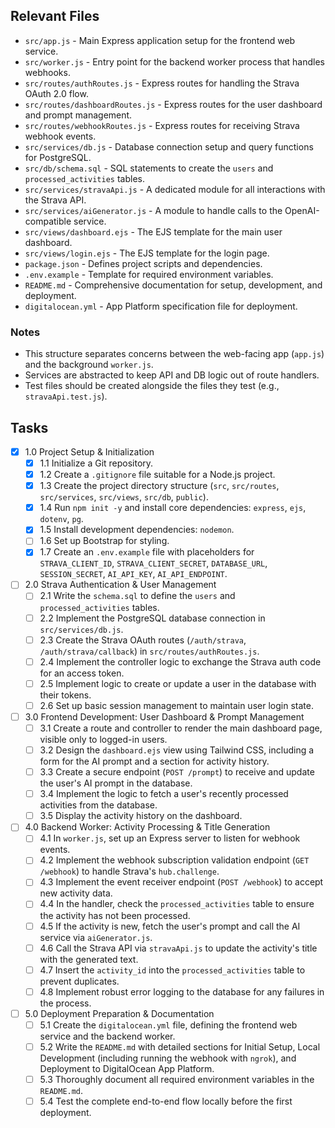 ## Relevant Files

- `src/app.js` - Main Express application setup for the frontend web service.
- `src/worker.js` - Entry point for the backend worker process that handles webhooks.
- `src/routes/authRoutes.js` - Express routes for handling the Strava OAuth 2.0 flow.
- `src/routes/dashboardRoutes.js` - Express routes for the user dashboard and prompt management.
- `src/routes/webhookRoutes.js` - Express routes for receiving Strava webhook events.
- `src/services/db.js` - Database connection setup and query functions for PostgreSQL.
- `src/db/schema.sql` - SQL statements to create the `users` and `processed_activities` tables.
- `src/services/stravaApi.js` - A dedicated module for all interactions with the Strava API.
- `src/services/aiGenerator.js` - A module to handle calls to the OpenAI-compatible service.
- `src/views/dashboard.ejs` - The EJS template for the main user dashboard.
- `src/views/login.ejs` - The EJS template for the login page.
- `package.json` - Defines project scripts and dependencies.
- `.env.example` - Template for required environment variables.
- `README.md` - Comprehensive documentation for setup, development, and deployment.
- `digitalocean.yml` - App Platform specification file for deployment.

### Notes

- This structure separates concerns between the web-facing app (`app.js`) and the background `worker.js`.
- Services are abstracted to keep API and DB logic out of route handlers.
- Test files should be created alongside the files they test (e.g., `stravaApi.test.js`).

## Tasks

- [x] 1.0 Project Setup & Initialization
  - [x] 1.1 Initialize a Git repository.
  - [x] 1.2 Create a `.gitignore` file suitable for a Node.js project.
  - [x] 1.3 Create the project directory structure (`src`, `src/routes`, `src/services`, `src/views`, `src/db`, `public`).
  - [x] 1.4 Run `npm init -y` and install core dependencies: `express`, `ejs`, `dotenv`, `pg`.
  - [x] 1.5 Install development dependencies: `nodemon`.
  - [ ] 1.6 Set up Bootstrap for styling.
  - [x] 1.7 Create an `.env.example` file with placeholders for `STRAVA_CLIENT_ID`, `STRAVA_CLIENT_SECRET`, `DATABASE_URL`, `SESSION_SECRET`, `AI_API_KEY`, `AI_API_ENDPOINT`.

- [ ] 2.0 Strava Authentication & User Management
  - [ ] 2.1 Write the `schema.sql` to define the `users` and `processed_activities` tables.
  - [ ] 2.2 Implement the PostgreSQL database connection in `src/services/db.js`.
  - [ ] 2.3 Create the Strava OAuth routes (`/auth/strava`, `/auth/strava/callback`) in `src/routes/authRoutes.js`.
  - [ ] 2.4 Implement the controller logic to exchange the Strava auth code for an access token.
  - [ ] 2.5 Implement logic to create or update a user in the database with their tokens.
  - [ ] 2.6 Set up basic session management to maintain user login state.

- [ ] 3.0 Frontend Development: User Dashboard & Prompt Management
  - [ ] 3.1 Create a route and controller to render the main dashboard page, visible only to logged-in users.
  - [ ] 3.2 Design the `dashboard.ejs` view using Tailwind CSS, including a form for the AI prompt and a section for activity history.
  - [ ] 3.3 Create a secure endpoint (`POST /prompt`) to receive and update the user's AI prompt in the database.
  - [ ] 3.4 Implement the logic to fetch a user's recently processed activities from the database.
  - [ ] 3.5 Display the activity history on the dashboard.

- [ ] 4.0 Backend Worker: Activity Processing & Title Generation
  - [ ] 4.1 In `worker.js`, set up an Express server to listen for webhook events.
  - [ ] 4.2 Implement the webhook subscription validation endpoint (`GET /webhook`) to handle Strava's `hub.challenge`.
  - [ ] 4.3 Implement the event receiver endpoint (`POST /webhook`) to accept new activity data.
  - [ ] 4.4 In the handler, check the `processed_activities` table to ensure the activity has not been processed.
  - [ ] 4.5 If the activity is new, fetch the user's prompt and call the AI service via `aiGenerator.js`.
  - [ ] 4.6 Call the Strava API via `stravaApi.js` to update the activity's title with the generated text.
  - [ ] 4.7 Insert the `activity_id` into the `processed_activities` table to prevent duplicates.
  - [ ] 4.8 Implement robust error logging to the database for any failures in the process.

- [ ] 5.0 Deployment Preparation & Documentation
  - [ ] 5.1 Create the `digitalocean.yml` file, defining the frontend web service and the backend worker.
  - [ ] 5.2 Write the `README.md` with detailed sections for Initial Setup, Local Development (including running the webhook with `ngrok`), and Deployment to DigitalOcean App Platform.
  - [ ] 5.3 Thoroughly document all required environment variables in the `README.md`.
  - [ ] 5.4 Test the complete end-to-end flow locally before the first deployment. 